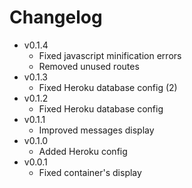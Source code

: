 Changelog
=========

* v0.1.4
  * Fixed javascript minification errors
  * Removed unused routes
* v0.1.3
  * Fixed Heroku database config (2)
* v0.1.2
  * Fixed Heroku database config
* v0.1.1
  * Improved messages display
* v0.1.0
  * Added Heroku config
* v0.0.1
  * Fixed container's display
